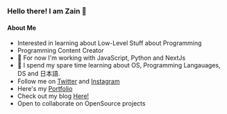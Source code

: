 ### Hello there! I am Zain 👋

#### About Me
- Interested in learning about Low-Level Stuff about Programming
- Programming Content Creator
- 🔭 For now I'm working with JavaScript, Python and NextJs
- 🌱 I spend my spare time learning about OS, Programming Langauages, DS and 日本語. 
- Follow me on [Twitter](https://twitter.com/zainsci) and [Instagram](https://www.instagram.com/zainsci)
- Here's my [Portfolio](zainsci.vercel.app)
- Check out my blog [Here!](zainsci.vercel.app/blog)
- Open to collaborate on OpenSource projects
<!--
**zainsci/zainsci** is a ✨ _special_ ✨ repository because its `README.md` (this file) appears on your GitHub profile.

- 👯 I’m looking to collaborate on ...
- 🤔 I’m looking for help with ...
- 💬 Ask me about ...
- 📫 How to reach me: ...
- 😄 Pronouns: ...
- ⚡ Fun fact: ...
-->
